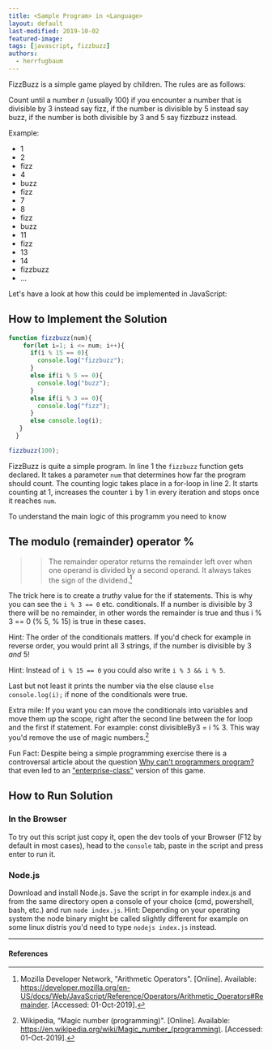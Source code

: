 ```yaml
---
title: <Sample Program> in <Language>
layout: default
last-modified: 2019-10-02
featured-image:
tags: [javascript, fizzbuzz]
authors:
  - herrfugbaum
---
```


FizzBuzz is a simple game played by children. The rules are as follows:

Count until a number _n_ (usually 100) if you encounter a number that is divisible by 3 instead say fizz, if the number is divisible by 5 instead say buzz, if the number is both divisible by 3 and 5 say fizzbuzz instead.

Example:

* 1
* 2
* fizz
* 4
* buzz
* fizz
* 7
* 8
* fizz
* buzz
* 11
* fizz
* 13
* 14
* fizzbuzz
* ...

Let's have a look at how this could be implemented in JavaScript:

## How to Implement the Solution

```javascript
function fizzbuzz(num){
    for(let i=1; i <= num; i++){
      if(i % 15 == 0){
        console.log("fizzbuzz");
      }
      else if(i % 5 == 0){
        console.log("buzz");
      }
      else if(i % 3 == 0){
        console.log("fizz");
      }
      else console.log(i);
   }
  }

fizzbuzz(100);
```

FizzBuzz is quite a simple program.
In line 1 the `fizzbuzz` function gets declared. It takes a parameter `num` that determines how far the program should count.
The counting logic takes place in a for-loop in line 2. It starts counting at 1, increases the counter `ì` by 1 in every iteration and stops once it reaches `num`.

To understand the main logic of this programm you need to know

## The modulo (remainder) operator %

>> The remainder operator returns the remainder left over when one operand is divided by a second operand. It always takes the sign of the dividend.[^1]

The trick here is to create a _truthy_ value for the if statements. This is why you can see the `i % 3 == 0` etc. conditionals. If a number is divisible by 3 there will be no remainder, in other words the remainder is true and thus i % 3 == 0 (% 5, % 15) is true in these cases.

Hint: The order of the conditionals matters. If you'd check for example in reverse order, you would print all 3 strings, if the number is divisible by 3 _and_ 5!

Hint: Instead of `i % 15 == 0` you could also write `i % 3 && i % 5`.

Last but not least it prints the number via the else clause `else console.log(i);` if none of the conditionals were true.

Extra mile: If you want you can move the conditionals into variables and move them up the scope, right after the second line between the for loop and the first if statement.
For example: const divisibleBy3 = i % 3. This way you'd remove the use of magic numbers.[^2]

Fun Fact: Despite being a simple programming exercise there is a controversal article about the question [Why can't programmers program?](https://blog.codinghorror.com/why-cant-programmers-program/) that even led to an ["enterprise-class"](https://github.com/EnterpriseQualityCoding/FizzBuzzEnterpriseEdition) version of this game.


## How to Run Solution

### In the Browser
To try out this script just copy it, open the dev tools of your Browser (F12 by default in most cases), head to the `console` tab, paste in the script and press enter to run it.

### Node.js

Download and install Node.js.
Save the script in for example index.js and from the same directory open a console of your choice (cmd, powershell, bash, etc.) and run `node index.js`.
Hint: Depending on your operating system the node binary might be called slightly different for example on some linux distris you'd need to type `nodejs index.js` instead.

---

#### References

[^1]: Mozilla Developer Network, "Arithmetic Operators". [Online]. Available: <https://developer.mozilla.org/en-US/docs/Web/JavaScript/Reference/Operators/Arithmetic_Operators#Remainder>. [Accessed: 01-Oct-2019].
[^2]: Wikipedia, “Magic number (programming)". [Online]. Available: <https://en.wikipedia.org/wiki/Magic_number_(programming)>. [Accessed: 01-Oct-2019].
